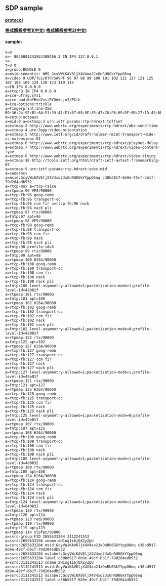 ## SDP sample

[**protocol**](https://tools.ietf.org/html/rfc4566)

[**格式解析参考1(中文)**](https://blog.csdn.net/china_jeffery/article/details/79991986) 
[**格式解析参考2(中文)**](https://blog.csdn.net/chinabinlang/article/details/79151589) 

#### sample:
	v=0 
	o=- 8026801243923488496 2 IN IP4 127.0.0.1 
	s=- 
	t=0 0 
	a=group:BUNDLE 0 
	a=msid-semantic: WMS GcyVWiKAV6ljX4V4xo2JxOnRU0GkYYppO6nq 
	m=video 9 UDP/TLS/RTP/SAVPF 96 97 98 99 100 101 102 122 127 121 125 107 108 109 124 120 123 119 114 
	c=IN IP4 0.0.0.0 
	a=rtcp:9 IN IP4 0.0.0.0 
	a=ice-ufrag:sYs1 
	a=ice-pwd:KnYRoh7nslPYDd+LjnI/PCth 
	a=ice-options:trickle 
	a=fingerprint:sha-256 B9:36:24:9E:B1:64:51:39:41:E1:67:68:0E:85:47:C0:F6:09:DF:9B:27:1D:45:0B:44:9A:EF:6D:65:6B:F2:EE 
	a=setup:actpass 
	a=mid:0 a=extmap:2 urn:ietf:params:rtp-hdrext:toffset 
	a=extmap:3 http://www.webrtc.org/experiments/rtp-hdrext/abs-send-time 
	a=extmap:4 urn:3gpp:video-orientation 
	a=extmap:5 http://www.ietf.org/id/draft-holmer-rmcat-transport-wide-cc-extensions-01 
	a=extmap:6 http://www.webrtc.org/experiments/rtp-hdrext/playout-delay 
	a=extmap:7 http://www.webrtc.org/experiments/rtp-hdrext/video-content-type 
	a=extmap:8 http://www.webrtc.org/experiments/rtp-hdrext/video-timing 
	a=extmap:10 http://tools.ietf.org/html/draft-ietf-avtext-framemarking-07 
	a=extmap:9 urn:ietf:params:rtp-hdrext:sdes:mid 
	a=sendrecv 
	a=msid:GcyVWiKAV6ljX4V4xo2JxOnRU0GkYYppO6nq c38bd917-6b9e-49cf-bb1f-79d204adb532 
	a=rtcp-mux a=rtcp-rsize 
	a=rtpmap:96 VP8/90000 
	a=rtcp-fb:96 goog-remb 
	a=rtcp-fb:96 transport-cc 
	a=rtcp-fb:96 ccm fir a=rtcp-fb:96 nack 
	a=rtcp-fb:96 nack pli 
	a=rtpmap:97 rtx/90000 
	a=fmtp:97 apt=96 
	a=rtpmap:98 VP9/90000 
	a=rtcp-fb:98 goog-remb 
	a=rtcp-fb:98 transport-cc 
	a=rtcp-fb:98 ccm fir 
	a=rtcp-fb:98 nack 
	a=rtcp-fb:98 nack pli 
	a=fmtp:98 profile-id=0 
	a=rtpmap:99 rtx/90000 
	a=fmtp:99 apt=98 
	a=rtpmap:100 H264/90000 
	a=rtcp-fb:100 goog-remb 
	a=rtcp-fb:100 transport-cc 
	a=rtcp-fb:100 ccm fir 
	a=rtcp-fb:100 nack 
	a=rtcp-fb:100 nack pli 
	a=fmtp:100 level-asymmetry-allowed=1;packetization-mode=1;profile-level-id=42001f 
	a=rtpmap:101 rtx/90000 
	a=fmtp:101 apt=100 
	a=rtpmap:102 H264/90000 
	a=rtcp-fb:102 goog-remb 
	a=rtcp-fb:102 transport-cc 
	a=rtcp-fb:102 ccm fir 
	a=rtcp-fb:102 nack 
	a=rtcp-fb:102 nack pli 
	a=fmtp:102 level-asymmetry-allowed=1;packetization-mode=0;profile-level-id=42001f 
	a=rtpmap:122 rtx/90000 
	a=fmtp:122 apt=102 
	a=rtpmap:127 H264/90000 
	a=rtcp-fb:127 goog-remb 
	a=rtcp-fb:127 transport-cc 
	a=rtcp-fb:127 ccm fir 
	a=rtcp-fb:127 nack 
	a=rtcp-fb:127 nack pli 
	a=fmtp:127 level-asymmetry-allowed=1;packetization-mode=1;profile-level-id=42e01f 
	a=rtpmap:121 rtx/90000 
	a=fmtp:121 apt=127 
	a=rtpmap:125 H264/90000 
	a=rtcp-fb:125 goog-remb 
	a=rtcp-fb:125 transport-cc 
	a=rtcp-fb:125 ccm fir 
	a=rtcp-fb:125 nack 
	a=rtcp-fb:125 nack pli 
	a=fmtp:125 level-asymmetry-allowed=1;packetization-mode=0;profile-level-id=42e01f 
	a=rtpmap:107 rtx/90000 
	a=fmtp:107 apt=125 
	a=rtpmap:108 H264/90000 
	a=rtcp-fb:108 goog-remb 
	a=rtcp-fb:108 transport-cc 
	a=rtcp-fb:108 ccm fir 
	a=rtcp-fb:108 nack 
	a=rtcp-fb:108 nack pli 
	a=fmtp:108 level-asymmetry-allowed=1;packetization-mode=1;profile-level-id=4d0032 
	a=rtpmap:109 rtx/90000 
	a=fmtp:109 apt=108 
	a=rtpmap:124 H264/90000 
	a=rtcp-fb:124 goog-remb 
	a=rtcp-fb:124 transport-cc 
	a=rtcp-fb:124 ccm fir 
	a=rtcp-fb:124 nack 
	a=rtcp-fb:124 nack pli 
	a=fmtp:124 level-asymmetry-allowed=1;packetization-mode=1;profile-level-id=640032 
	a=rtpmap:120 rtx/90000 
	a=fmtp:120 apt=124 
	a=rtpmap:123 red/90000 
	a=rtpmap:119 rtx/90000 
	a=fmtp:119 apt=123 
	a=rtpmap:114 ulpfec/90000 
	a=ssrc-group:FID 2655633204 3112241513 
	a=ssrc:2655633204 cname:aH1og1i6jQX2yZpU 
	a=ssrc:2655633204 msid:GcyVWiKAV6ljX4V4xo2JxOnRU0GkYYppO6nq c38bd917-6b9e-49cf-bb1f-79d204adb532 
	a=ssrc:2655633204 mslabel:GcyVWiKAV6ljX4V4xo2JxOnRU0GkYYppO6nq 
	a=ssrc:2655633204 label:c38bd917-6b9e-49cf-bb1f-79d204adb532 
	a=ssrc:3112241513 cname:aH1og1i6jQX2yZpU 
	a=ssrc:3112241513 msid:GcyVWiKAV6ljX4V4xo2JxOnRU0GkYYppO6nq c38bd917-6b9e-49cf-bb1f-79d204adb532 
	a=ssrc:3112241513 mslabel:GcyVWiKAV6ljX4V4xo2JxOnRU0GkYYppO6nq 
	a=ssrc:3112241513 label:c38bd917-6b9e-49cf-bb1f-79d204adb532 